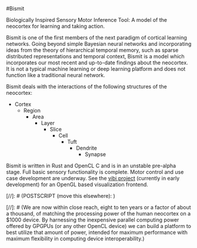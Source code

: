 #Bismit

Biologically Inspired Sensory Motor Inference Tool: 
A model of the neocortex for learning and taking action.

Bismit is one of the first members of the next paradigm of cortical learning networks. Going beyond simple Bayesian neural networks and incorporating ideas from the theory of hierarchical temporal memory, such as sparse distributed representations and temporal context, Bismit is a model which incorporates our most recent and up-to-date findings about the neocortex. It is not a typical machine learning or deep learning platform and does not function like a traditional neural network.

Bismit deals with the interactions of the following structures of the neocortex:
- Cortex
   - Region
      - Area
         - Layer
            - Slice
               - Cell
                  - Tuft
                     - Dendrite
                        - Synapse


Bismit is written in Rust and OpenCL C and is in an unstable pre-alpha stage. Full basic sensory functionality is complete. Motor control and use case development are underway. See the [vibi project](https://github.com/cogciprocate/vibi) (currently in early development) for an OpenGL based visualization frontend.



[//]: # (POSTSCRIPT (move this elsewhere): )

[//]: # (We are now within close reach, eight to ten years or a factor of about a thousand, of matching the processing power of the human neocortex on a $1000 device. By harnessing the inexpensive parallel computing power offered by GPGPUs (or any other OpenCL device) we can build a platform to best utilize that amount of power, intended for maximum performance with maximum flexibility in computing device interoperability.)
